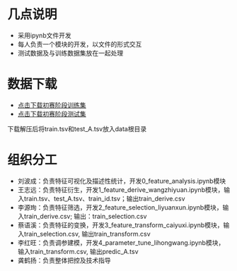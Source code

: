 # 几点说明
- 采用ipynb文件开发
- 每人负责一个模块的开发，以文件的形式交互
- 测试数据及与训练数据集放在一起处理

# 数据下载
- [点击下载初赛阶段训练集](https://www.kesci.com/urls/a0910f01)
- [点击下载初赛阶段测试集](https://www.kesci.com/urls/2fea236a)

下载解压后将train.tsv和test_A.tsv放入data根目录

# 组织分工
- 刘波成：负责特征可视化及描述性统计，开发0_feature_analysis.ipynb模块
- 王志远：负责特征衍生，开发1_feature_derive_wangzhiyuan.ipynb模块，输入train.tsv、test_A.tsv、train_id.tsv；输出train_derive.csv
- 李源珣：负责特征筛选，开发2_feature_selection_liyuanxun.ipynb模块，输入train_derive.csv; 输出：train_selection.csv
- 蔡语溪：负责特征的变换，开发3_feature_transform_caiyuxi.ipynb模块，输入train_selection.csv, 输出train_transform.csv
- 李红旺：负责调参建模，开发4_parameter_tune_lihongwang.ipynb模块，输入train_transform.csv, 输出predic_A.tsv
- 龚鹤扬：负责整体把控及技术指导
